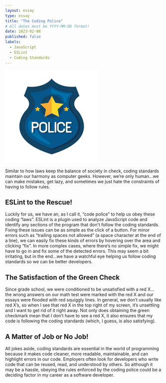 ```yaml
---
layout: essay
type: essay
title: "The Coding Police"
# All dates must be YYYY-MM-DD format!
date: 2023-02-08
published: false
labels:
  - JavaScript
  - ESLint
  - Coding Standards
---
```

<img width="300px" class="rounded float-start pe-4" src="../img/theCodingPolice/badge.jpeg">

Similar to how laws keep the balance of society in check, coding standards maintain our harmony as computer geeks. However, we’re only human…we can make mistakes, get lazy, and sometimes we just hate the constraints of having to follow rules.


## ESLint to the Rescue!
Luckily for us, we have an, as I call it, “code police” to help us obey these coding “laws”. ESLint is a plugin used to analyze JavaScript code and identify any sections of the program that don't follow the coding standards. Fixing these issues can be as simple as the click of a button. For minor errors such as “trailing spaces not allowed” (a space character at the end of a line), we can easily fix these kinds of errors by hovering over the area and clicking “fix”. In more complex cases, where there’s no simple fix, we might have to go in and fix some of the detected errors. This may seem a bit irritating, but in the end…we have a watchful eye helping us follow coding standards so we can be better developers.

## The Satisfaction of the Green Check
Since grade school, we were conditioned to be unsatisfied with a red X… the wrong answers on our math test were marked with the red X and our essays were flooded with red squiggly lines. In general, we don’t usually like red X’s, so when I see that red X in the top right of my screen, it’s unsettling and I want to get rid of it right away. Not only does obtaining the green checkmark mean that I don’t have to see a red X, it also ensures that my code is following the coding standards (which, I guess, is also satisfying).

## A Matter of Job or No Job!
All jokes aside, coding standards are essential in the world of programming because it makes code cleaner, more readable, maintainable, and can highlight errors in our code. Employers often look for developers who write code that can be reused, read, and understood by others. So although it may be a hassle, obeying the rules enforced by the coding police could be a deciding factor in my career as a software developer.





